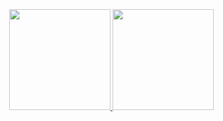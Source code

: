 
<div align="center">
  <a href="https://github.com/thaistrindad">
  <img height="180em" src="https://github-readme-stats.vercel.app/api?username=thaistrindad&show_icons=true&theme=highcontrast"/>
  <img height="180em" src="https://github-readme-stats.vercel.app/api/top-langs/?username=thaistrindad&show_icons=true&theme=highcontrast"/>
</div>
